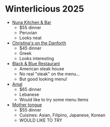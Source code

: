 # Winterlicious 2025

- [Nuna Kitchen & Bar](https://www.toronto.ca/explore-enjoy/festivals-events/winterlicious/restaurants-menus/?restaurant=nunakitche#location=&lat=&lng=&zoom=)
  - $55 dinner
  - Peruvian
  - Looks neat
- [Christina's on the Danforth](https://www.toronto.ca/explore-enjoy/festivals-events/winterlicious/restaurants-menus/?restaurant=christinas1#location=&lat=&lng=&zoom=)
  - $45 dinner
  - Greek
  - Looks interesting
- [Black & Blue Restaurant](https://www.toronto.ca/explore-enjoy/festivals-events/winterlicious/restaurants-menus/?restaurant=blackbluer#location=&lat=&lng=&zoom=)
  - American steak house
  - No real "steak" on the menu...
  - But good looking menu!
- [Amal](https://www.toronto.ca/explore-enjoy/festivals-events/winterlicious/restaurants-menus/?restaurant=amal123456#location=&lat=&lng=&zoom=)
  - $65 dinner
  - Lebanese
  - Would like to try some menu items
- [Mother tongue](https://www.toronto.ca/explore-enjoy/festivals-events/winterlicious/restaurants-menus/?restaurant=mothertong#location=&lat=&lng=&zoom=)
  - $55 dinner
  - Cuisines: Asian, Filipino, Japanese, Korean
  - WOULD LIKE TO TRY
